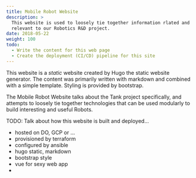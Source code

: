 ```yaml
---
title: Mobile Robot Website
description: >
  This website is used to loosely tie together information rlated and
  relevant to our Robotics R&D project.
date: 2018-05-22
weight: 100
todo:
  - Write the content for this web page
  - Create the deployment (CI/CD) pipeline for this site
---
```


This website is a _static_ website created by Hugo the static website
generator.  The content was primarily written with markdown and
combined with a simple template.  Styling is provided by bootstrap.
<!--more-->

The Mobile Robot Website talks about the Tank project specifically,
and attempts to loosely tie together technologies that can be used
modularly to build interesting and useful Robots.

TODO: Talk about how this website is built and deployed...

- hosted on DO, GCP or ... 
- provisioned by terraform
- configured by ansible 
- hugo static, markdown
- bootstrap style
- vue for sexy web app
-


